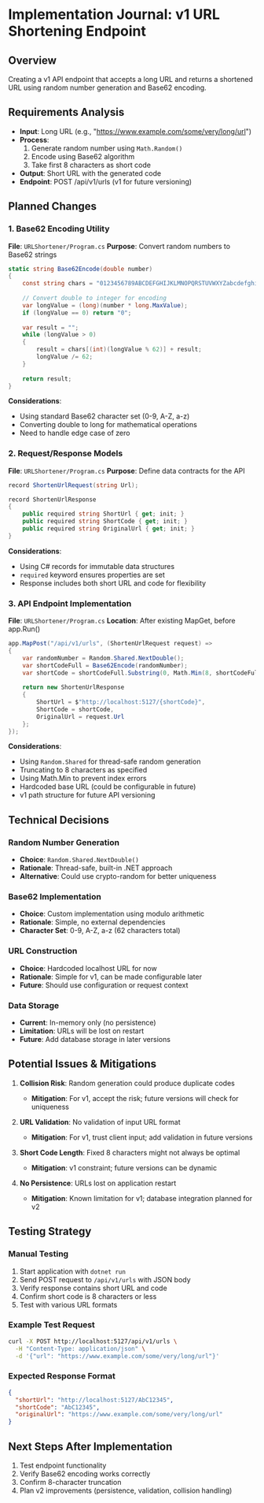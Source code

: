 # Implementation Journal: v1 URL Shortening Endpoint

## Overview
Creating a v1 API endpoint that accepts a long URL and returns a shortened URL using random number generation and Base62 encoding.

## Requirements Analysis
- **Input**: Long URL (e.g., "https://www.example.com/some/very/long/url")
- **Process**: 
  1. Generate random number using `Math.Random()`
  2. Encode using Base62 algorithm
  3. Take first 8 characters as short code
- **Output**: Short URL with the generated code
- **Endpoint**: POST /api/v1/urls (v1 for future versioning)

## Planned Changes

### 1. Base62 Encoding Utility
**File**: `URLShortener/Program.cs`
**Purpose**: Convert random numbers to Base62 strings

```csharp
static string Base62Encode(double number)
{
    const string chars = "0123456789ABCDEFGHIJKLMNOPQRSTUVWXYZabcdefghijklmnopqrstuvwxyz";
    
    // Convert double to integer for encoding
    var longValue = (long)(number * long.MaxValue);
    if (longValue == 0) return "0";
    
    var result = "";
    while (longValue > 0)
    {
        result = chars[(int)(longValue % 62)] + result;
        longValue /= 62;
    }
    
    return result;
}
```

**Considerations**:
- Using standard Base62 character set (0-9, A-Z, a-z)
- Converting double to long for mathematical operations
- Need to handle edge case of zero

### 2. Request/Response Models
**File**: `URLShortener/Program.cs`
**Purpose**: Define data contracts for the API

```csharp
record ShortenUrlRequest(string Url);

record ShortenUrlResponse
{
    public required string ShortUrl { get; init; }
    public required string ShortCode { get; init; }
    public required string OriginalUrl { get; init; }
}
```

**Considerations**:
- Using C# records for immutable data structures
- `required` keyword ensures properties are set
- Response includes both short URL and code for flexibility

### 3. API Endpoint Implementation
**File**: `URLShortener/Program.cs`
**Location**: After existing MapGet, before app.Run()

```csharp
app.MapPost("/api/v1/urls", (ShortenUrlRequest request) =>
{
    var randomNumber = Random.Shared.NextDouble();
    var shortCodeFull = Base62Encode(randomNumber);
    var shortCode = shortCodeFull.Substring(0, Math.Min(8, shortCodeFull.Length));
    
    return new ShortenUrlResponse
    {
        ShortUrl = $"http://localhost:5127/{shortCode}",
        ShortCode = shortCode,
        OriginalUrl = request.Url
    };
});
```

**Considerations**:
- Using `Random.Shared` for thread-safe random generation
- Truncating to 8 characters as specified
- Using Math.Min to prevent index errors
- Hardcoded base URL (could be configurable in future)
- v1 path structure for future API versioning

## Technical Decisions

### Random Number Generation
- **Choice**: `Random.Shared.NextDouble()`
- **Rationale**: Thread-safe, built-in .NET approach
- **Alternative**: Could use crypto-random for better uniqueness

### Base62 Implementation
- **Choice**: Custom implementation using modulo arithmetic
- **Rationale**: Simple, no external dependencies
- **Character Set**: 0-9, A-Z, a-z (62 characters total)

### URL Construction
- **Choice**: Hardcoded localhost URL for now
- **Rationale**: Simple for v1, can be made configurable later
- **Future**: Should use configuration or request context

### Data Storage
- **Current**: In-memory only (no persistence)
- **Limitation**: URLs will be lost on restart
- **Future**: Add database storage in later versions

## Potential Issues & Mitigations

1. **Collision Risk**: Random generation could produce duplicate codes
   - **Mitigation**: For v1, accept the risk; future versions will check for uniqueness

2. **URL Validation**: No validation of input URL format
   - **Mitigation**: For v1, trust client input; add validation in future versions

3. **Short Code Length**: Fixed 8 characters might not always be optimal
   - **Mitigation**: v1 constraint; future versions can be dynamic

4. **No Persistence**: URLs lost on application restart
   - **Mitigation**: Known limitation for v1; database integration planned for v2

## Testing Strategy

### Manual Testing
1. Start application with `dotnet run`
2. Send POST request to `/api/v1/urls` with JSON body
3. Verify response contains short URL and code
4. Confirm short code is 8 characters or less
5. Test with various URL formats

### Example Test Request
```bash
curl -X POST http://localhost:5127/api/v1/urls \
  -H "Content-Type: application/json" \
  -d '{"url": "https://www.example.com/some/very/long/url"}'
```

### Expected Response Format
```json
{
  "shortUrl": "http://localhost:5127/AbC12345",
  "shortCode": "AbC12345", 
  "originalUrl": "https://www.example.com/some/very/long/url"
}
```

## Next Steps After Implementation
1. Test endpoint functionality
2. Verify Base62 encoding works correctly
3. Confirm 8-character truncation
4. Plan v2 improvements (persistence, validation, collision handling)